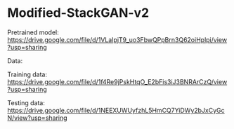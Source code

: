 # Modified-StackGAN-v2
Pretrained model:
https://drive.google.com/file/d/1VLaIpjT9_uo3FbwQPpBrn3Q62oiHplpi/view?usp=sharing

Data:

Training data:
https://drive.google.com/file/d/1f4Re9jPskHtqO_E2bFis3iJ3BNRArCzQ/view?usp=sharing

Testing data:
https://drive.google.com/file/d/1NEEXUWUyfzhL5HmCQ7YiDWy2bJxCyGcN/view?usp=sharing
